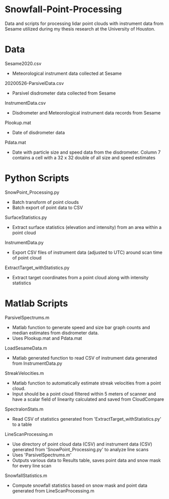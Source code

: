 # Snowfall-Point-Processing
Data and scripts for processing lidar point clouds with instrument data from Sesame utilized during my thesis research at the University of Houston.

# Data

Sesame2020.csv
- Meteorological instrument data collected at Sesame

20200526-ParsivelData.csv
- Parsivel disdrometer data collected from Sesame

InstrumentData.csv
- Disdrometer and Meteorological instrument data records from Sesame

Plookup.mat
- Date of disdrometer data

Pdata.mat
- Date with particle size and speed data from the disdrometer. Column 7 contains a cell with a 32 x 32 double of all size and speed estimates

# Python Scripts

SnowPoint_Processing.py
- Batch transform of point clouds
- Batch export of point data to CSV

SurfaceStatistics.py
- Extract surface statistics (elevation and intensity) from an area within a point cloud

InstrumentData.py
- Export CSV files of instrument data (adjusted to UTC) around scan time of point cloud

ExtractTarget_withStatistics.py
- Extract target coordinates from a point cloud along with intensity statistics


# Matlab Scripts

ParsivelSpectrums.m
- Matlab function to generate speed and size bar graph counts and median estimates from disdrometer data. 
- Uses Plookup.mat and Pdata.mat 

LoadSesameData.m
- Matlab generated function to read CSV of instrument data generated from InstrumentData.py

StreakVelocities.m
- Matlab function to automatically estimate streak velocities from a point cloud.
- Input should be a point cloud filtered within 5 meters of scanner and have a scalar field of linearity calculated and saved from CloudCompare

SpectralonStats.m
- Read CSV of statistics generated from 'ExtractTarget_withStatistics.py' to a table

LineScanProcessing.m
- Use directory of point cloud data (CSV) and instrument data (CSV) generated from 'SnowPoint_Processing.py' to analyze line scans
- Uses 'ParsivelSpectrums.m'
- Outputs various data to Results table, saves point data and snow mask for every line scan

SnowfallStatistics.m
- Compute snowfall statistics based on snow mask and point data generated from LineScanProcessing.m
